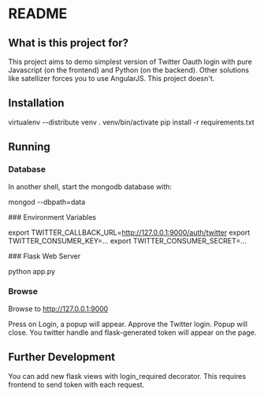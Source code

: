 # README

## What is this project for?

This project aims to demo simplest version of Twitter Oauth login with pure Javascript (on the frontend) and Python (on the backend). Other solutions like satellizer forces you to use AngularJS. This project doesn't.

## Installation

virtualenv --distribute venv
. venv/bin/activate
pip install -r requirements.txt

## Running

### Database

In another shell, start the mongodb database with:

mongod --dbpath=data

### Environment Variables

export TWITTER_CALLBACK_URL=http://127.0.0.1:9000/auth/twitter
export TWITTER_CONSUMER_KEY=...
export TWITTER_CONSUMER_SECRET=...

### Flask Web Server

python app.py

### Browse

Browse to http://127.0.0.1:9000

Press on Login, a popup will appear. Approve the Twitter login. Popup will close. You twitter handle and flask-generated token will appear on the page.



## Further Development

You can add new flask views with login_required decorator. This requires frontend to send token with each request.
